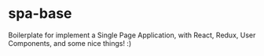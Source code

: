 # spa-base
Boilerplate for implement a Single Page Application, with React, Redux, User Components, and some nice things! :)

